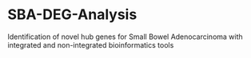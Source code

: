 # SBA-DEG-Analysis
Identification of novel hub genes for Small Bowel Adenocarcinoma with integrated and non-integrated bioinformatics tools 
